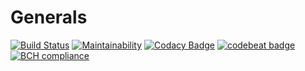 # Generals

[![Build Status](https://jenkins.ixbitz.com/job/PT-Client/badge/icon)](https://jenkins.ixbitz.com/job/PT-Client/)
[![Maintainability](https://api.codeclimate.com/v1/badges/27a5ce30a1548cc194ae/maintainability)](https://codeclimate.com/github/C-Alexander/Generals/maintainability)
[![Codacy Badge](https://api.codacy.com/project/badge/Grade/5685d4e4e5f848f8898bfb23b7f55001)](https://www.codacy.com/app/alexander_11/Generals?utm_source=github.com&amp;utm_medium=referral&amp;utm_content=C-Alexander/Generals&amp;utm_campaign=Badge_Grade)
[![codebeat badge](https://codebeat.co/badges/1febfa6c-429f-4a64-a75c-b25372da904c)](https://codebeat.co/projects/github-com-c-alexander-generals-master)
[![BCH compliance](https://bettercodehub.com/edge/badge/C-Alexander/Generals?branch=master)](https://bettercodehub.com/)
